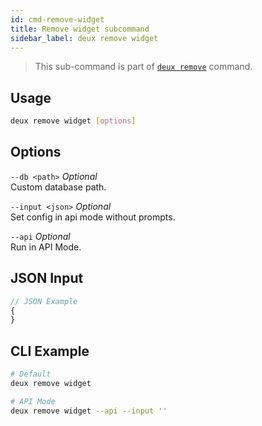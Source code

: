 ```yaml
---
id: cmd-remove-widget
title: Remove widget subcommand
sidebar_label: deux remove widget
---
```


> This sub-command is part of [`deux remove`](cmd-remove.html) command.

## Usage
```bash
deux remove widget [options]
```

## Options
`--db <path>` *Optional*  
Custom database path.

`--input <json>` *Optional*  
Set config in api mode without prompts.

`--api` *Optional*  
Run in API Mode.

## JSON Input
```javascript 
// JSON Example
{
}
```

## CLI Example
```bash
# Default
deux remove widget

# API Mode
deux remove widget --api --input ''
```
